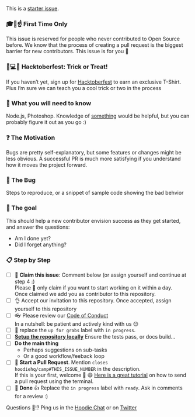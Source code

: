 This is a [starter issue](http://hood.ie/blog/starter-issues.html).

<!-- This section is optional, only add if the issue is reserved for people
     who never contributed to Open Source before, see firsttimersonly.com -->
### 🎓🐥☝ First Time Only
This issue is reserved for people who never contributed to Open Source before.
We know that the process of creating a pull request is the biggest barrier
for new contributors. This issue is for you 💝

<!-- This section is special for October. After October bring back the
     optional "Your First PR" section: https://git.io/vPqNO -->
### 🎃💻👕 Hacktoberfest: Trick or Treat!
If you haven’t yet, sign up for [Hacktoberfest](https://hacktoberfest.digitalocean.com/)
to earn an exclusive T-Shirt. Plus I’m sure we can teach you a cool trick or two in the process

### 🤔 What you will need to know
Node.js, Photoshop. Knowledge of [something](link_to_project) would be helpful,
but you can probably figure it out as you go :)

### ❓ The Motivation
Bugs are pretty self-explanatory, but some features or changes might
be less obvious. A successful PR is much more satisfying if you
understand how it moves the project forward.

<!-- Remove for feature work, editorial, etc. -->
### 🐞 The Bug
Steps to reproduce, or a snippet of sample code showing the bad behvior

### :dart: The goal
This should help a new contributor envision success as they get started,
and answer the questions:
- Am I done yet?
- Did I forget anything?

### :clipboard: Step by Step
- [ ] 🙋 **Claim this issue**: Comment below (or assign yourself and continue at step 4 :)  
  Please 🙏 only claim if you want to start working on it within a day.  
  Once claimed we add you as contributor to this repository.
- [ ] 👌 Accept our invitation to this repository. Once accepted, assign yourself to this repository
- [ ] 👓 Please review our [Code of Conduct](http://hood.ie/code-of-conduct/)  
  In a nutshell: be patient and actively kind with us 😊
- [ ] 🔄 replace the `up for grabs` label with `in progress`.
- [ ] [**Setup the repository locally**](https://github.com/hoodiehq/...) Ensure the tests pass, or docs build...
- [ ] **Do the main thing**
  - Perhaps suggestions on sub-tasks
  - Or a good workflow/feeback loop
- [ ] 🔀 **Start a Pull Request**. Mention `closes hoodiehq/camp#THIS_ISSUE_NUMBER` in the description.  
  If this is your first, welcome :tada: :smile: [Here is a great tutorial](https://egghead.io/series/how-to-contribute-to-an-open-source-project-on-github) on how to send a pull request using the terminal.
- [ ] 🏁 **Done** :+1: Replace the `in progress` label with `ready`. Ask in comments for a review :)

Questions 🤔⁉ Ping us in the [Hoodie Chat](http://hood.ie/chat/) or on [Twitter](https://twitter.com/hoodiehq/)
